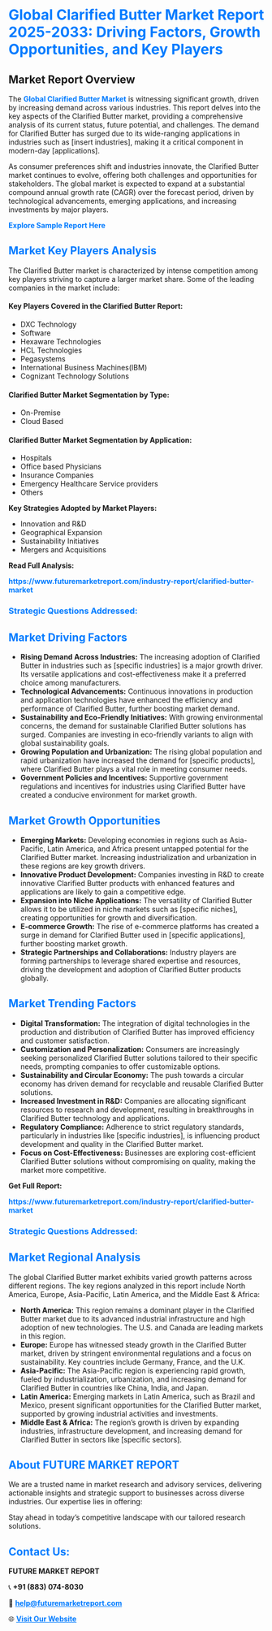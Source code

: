 <h1 style="color: #007BFF;">Global Clarified Butter Market Report 2025-2033: Driving Factors, Growth Opportunities, and Key Players</h1>

<section id="overview">
<h2>Market Report Overview</h2>
<p>The <a href="https://www.futuremarketreport.com/industry-report/clarified-butter-market" style="color: #007BFF; text-decoration: none;"><strong>Global Clarified Butter Market</strong></a> is witnessing significant growth, driven by increasing demand across various industries. This report delves into the key aspects of the Clarified Butter market, providing a comprehensive analysis of its current status, future potential, and challenges. The demand for Clarified Butter has surged due to its wide-ranging applications in industries such as [insert industries], making it a critical component in modern-day [applications].</p>
<p>As consumer preferences shift and industries innovate, the Clarified Butter market continues to evolve, offering both challenges and opportunities for stakeholders. The global market is expected to expand at a substantial compound annual growth rate (CAGR) over the forecast period, driven by technological advancements, emerging applications, and increasing investments by major players.</p>
</section>

<section id="overview">
<p><a href="https://www.futuremarketreport.com/request-sample/reportId=34196" style="color: #007BFF; text-decoration: none;"><strong>Explore Sample Report Here</strong></a></p>
</section>

<section id="key-players">
<h2 style="color: #007BFF;">Market Key Players Analysis</h2>
<p>The Clarified Butter market is characterized by intense competition among key players striving to capture a larger market share. Some of the leading companies in the market include:</p>
<h4>Key Players Covered in the Clarified Butter Report:</h4>
<ul><li>DXC Technology</li><li>Software</li><li>Hexaware Technologies</li><li>HCL Technologies</li><li>Pegasystems</li><li>International Business Machines(IBM)</li><li>Cognizant Technology Solutions</li></ul>
<h4>Clarified Butter Market Segmentation by Type:</h4>
<ul><li>On-Premise</li><li>Cloud Based</li></ul>

<h4>Clarified Butter Market Segmentation by Application:</h4>
<ul><li>Hospitals</li><li>Office based Physicians</li><li>Insurance Companies</li><li>Emergency Healthcare Service providers</li><li>Others</li></ul>
<p><strong>Key Strategies Adopted by Market Players:</strong></p>
<ul>
<li>Innovation and R&D</li>
<li>Geographical Expansion</li>
<li>Sustainability Initiatives</li>
<li>Mergers and Acquisitions</li>
</ul>
</section>

<section>
<p><strong>Read Full Analysis: </strong></p><a href="https://www.futuremarketreport.com/industry-report/clarified-butter-market" style="color: #007BFF; text-decoration: none;"><strong>https://www.futuremarketreport.com/industry-report/clarified-butter-market</strong></a>
<h3 style="color: #007BFF;">Strategic Questions Addressed:</h3>
</section>

<section id="driving-factors">
<h2 style="color: #007BFF;">Market Driving Factors</h2>
<ul>
<li><strong>Rising Demand Across Industries:</strong> The increasing adoption of Clarified Butter in industries such as [specific industries] is a major growth driver. Its versatile applications and cost-effectiveness make it a preferred choice among manufacturers.</li>
<li><strong>Technological Advancements:</strong> Continuous innovations in production and application technologies have enhanced the efficiency and performance of Clarified Butter, further boosting market demand.</li>
<li><strong>Sustainability and Eco-Friendly Initiatives:</strong> With growing environmental concerns, the demand for sustainable Clarified Butter solutions has surged. Companies are investing in eco-friendly variants to align with global sustainability goals.</li>
<li><strong>Growing Population and Urbanization:</strong> The rising global population and rapid urbanization have increased the demand for [specific products], where Clarified Butter plays a vital role in meeting consumer needs.</li>
<li><strong>Government Policies and Incentives:</strong> Supportive government regulations and incentives for industries using Clarified Butter have created a conducive environment for market growth.</li>
</ul>
</section>

<section id="growth-opportunities">
<h2 style="color: #007BFF;">Market Growth Opportunities</h2>
<ul>
<li><strong>Emerging Markets:</strong> Developing economies in regions such as Asia-Pacific, Latin America, and Africa present untapped potential for the Clarified Butter market. Increasing industrialization and urbanization in these regions are key growth drivers.</li>
<li><strong>Innovative Product Development:</strong> Companies investing in R&D to create innovative Clarified Butter products with enhanced features and applications are likely to gain a competitive edge.</li>
<li><strong>Expansion into Niche Applications:</strong> The versatility of Clarified Butter allows it to be utilized in niche markets such as [specific niches], creating opportunities for growth and diversification.</li>
<li><strong>E-commerce Growth:</strong> The rise of e-commerce platforms has created a surge in demand for Clarified Butter used in [specific applications], further boosting market growth.</li>
<li><strong>Strategic Partnerships and Collaborations:</strong> Industry players are forming partnerships to leverage shared expertise and resources, driving the development and adoption of Clarified Butter products globally.</li>
</ul>
</section>

<section id="trending-factors">
<h2 style="color: #007BFF;">Market Trending Factors</h2>
<ul>
<li><strong>Digital Transformation:</strong> The integration of digital technologies in the production and distribution of Clarified Butter has improved efficiency and customer satisfaction.</li>
<li><strong>Customization and Personalization:</strong> Consumers are increasingly seeking personalized Clarified Butter solutions tailored to their specific needs, prompting companies to offer customizable options.</li>
<li><strong>Sustainability and Circular Economy:</strong> The push towards a circular economy has driven demand for recyclable and reusable Clarified Butter solutions.</li>
<li><strong>Increased Investment in R&D:</strong> Companies are allocating significant resources to research and development, resulting in breakthroughs in Clarified Butter technology and applications.</li>
<li><strong>Regulatory Compliance:</strong> Adherence to strict regulatory standards, particularly in industries like [specific industries], is influencing product development and quality in the Clarified Butter market.</li>
<li><strong>Focus on Cost-Effectiveness:</strong> Businesses are exploring cost-efficient Clarified Butter solutions without compromising on quality, making the market more competitive.</li>
</ul>
</section>

<section>
<p><strong>Get Full Report: </strong></p><a href="https://www.futuremarketreport.com/industry-report/clarified-butter-market" style="color: #007BFF; text-decoration: none;"><strong>https://www.futuremarketreport.com/industry-report/clarified-butter-market</strong></a>
<h3 style="color: #007BFF;">Strategic Questions Addressed:</h3>
</section>


<section id="regional-analysis">
<h2 style="color: #007BFF;">Market Regional Analysis</h2>
<p>The global Clarified Butter market exhibits varied growth patterns across different regions. The key regions analyzed in this report include North America, Europe, Asia-Pacific, Latin America, and the Middle East & Africa:</p>
<ul>
<li><strong>North America:</strong> This region remains a dominant player in the Clarified Butter market due to its advanced industrial infrastructure and high adoption of new technologies. The U.S. and Canada are leading markets in this region.</li>
<li><strong>Europe:</strong> Europe has witnessed steady growth in the Clarified Butter market, driven by stringent environmental regulations and a focus on sustainability. Key countries include Germany, France, and the U.K.</li>
<li><strong>Asia-Pacific:</strong> The Asia-Pacific region is experiencing rapid growth, fueled by industrialization, urbanization, and increasing demand for Clarified Butter in countries like China, India, and Japan.</li>
<li><strong>Latin America:</strong> Emerging markets in Latin America, such as Brazil and Mexico, present significant opportunities for the Clarified Butter market, supported by growing industrial activities and investments.</li>
<li><strong>Middle East & Africa:</strong> The region’s growth is driven by expanding industries, infrastructure development, and increasing demand for Clarified Butter in sectors like [specific sectors].</li>
</ul>
</section>

<footer>
<h2 style="color: #007BFF;">About FUTURE MARKET REPORT</h2>
<p>We are a trusted name in market research and advisory services, delivering actionable insights and strategic support to businesses across diverse industries. Our expertise lies in offering:</p>

<p>Stay ahead in today’s competitive landscape with our tailored research solutions.</p>

<h2 style="color: #007BFF;">Contact Us:</h2>
<p><strong>FUTURE MARKET REPORT</strong></p>
<p>📞 <strong>+91 (883) 074-8030</strong></p>
<p>📧 <strong><a href="mailto:help@futuremarketreport.com" style="color: #007BFF;">help@futuremarketreport.com</a></strong></p>
<p>🌐 <strong><a href="https://www.futuremarketreport.com/" style="color: #007BFF;">Visit Our Website</a></strong></p>
</footer>